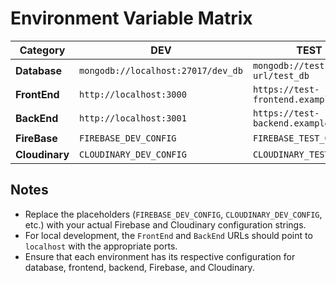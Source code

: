 # Environment Variable Matrix

| **Category**   | **DEV**                              | **TEST**                               | **INTEGRATION**                        | **PROD**                                |
|----------------|--------------------------------------|----------------------------------------|----------------------------------------|----------------------------------------|
| **Database**   | `mongodb://localhost:27017/dev_db`   | `mongodb://test-db-url/test_db`        | `mongodb://integration-db-url/integration_db` | `mongodb://prod-db-url/prod_db`        |
| **FrontEnd**   | `http://localhost:3000`              | `https://test-frontend.example.com`    | `https://integration-frontend.example.com` | `https://prod-frontend.example.com`    |
| **BackEnd**    | `http://localhost:3001`              | `https://test-backend.example.com`     | `https://integration-backend.example.com` | `https://prod-backend.example.com`     |
| **FireBase**   | `FIREBASE_DEV_CONFIG`                | `FIREBASE_TEST_CONFIG`                 | `FIREBASE_INTEGRATION_CONFIG`          | `FIREBASE_PROD_CONFIG`                 |
| **Cloudinary** | `CLOUDINARY_DEV_CONFIG`              | `CLOUDINARY_TEST_CONFIG`               | `CLOUDINARY_INTEGRATION_CONFIG`        | `CLOUDINARY_PROD_CONFIG`               |

## Notes
- Replace the placeholders (`FIREBASE_DEV_CONFIG`, `CLOUDINARY_DEV_CONFIG`, etc.) with your actual Firebase and Cloudinary configuration strings.
- For local development, the `FrontEnd` and `BackEnd` URLs should point to `localhost` with the appropriate ports.
- Ensure that each environment has its respective configuration for database, frontend, backend, Firebase, and Cloudinary.